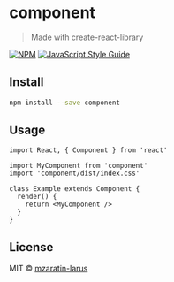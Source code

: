 # component

> Made with create-react-library

[![NPM](https://img.shields.io/npm/v/component.svg)](https://www.npmjs.com/package/component) [![JavaScript Style Guide](https://img.shields.io/badge/code_style-standard-brightgreen.svg)](https://standardjs.com)

## Install

```bash
npm install --save component
```

## Usage

```tsx
import React, { Component } from 'react'

import MyComponent from 'component'
import 'component/dist/index.css'

class Example extends Component {
  render() {
    return <MyComponent />
  }
}
```

## License

MIT © [mzaratin-larus](https://github.com/mzaratin-larus)
